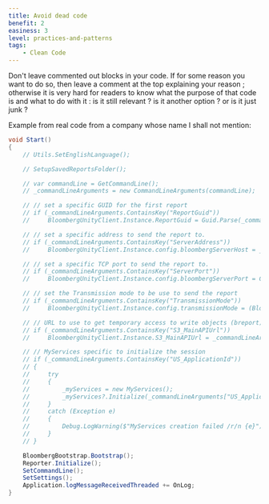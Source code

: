 ```yaml
---
title: Avoid dead code
benefit: 2
easiness: 3
level: practices-and-patterns
tags:
    - Clean Code
---
```


Don't leave commented out blocks in your code.
If for some reason you want to do so, then leave a comment at the top explaining your reason ; otherwise it is very hard for readers to know what the purpose of that code is and what to do with it : is it still relevant ? is it another option ? or is it just junk ?

Example from real code from a company whose name I shall not mention:

```csharp
void Start()
{
    // Utils.SetEnglishLanguage();

    // SetupSavedReportsFolder();

    // var commandLine = GetCommandLine();
    // _commandLineArguments = new CommandLineArguments(commandLine);

    // // set a specific GUID for the first report
    // if (_commandLineArguments.ContainsKey("ReportGuid"))
    //     BloombergUnityClient.Instance.ReportGuid = Guid.Parse(_commandLineArguments["ReportGuid"]);

    // // set a specific address to send the report to.
    // if (_commandLineArguments.ContainsKey("ServerAddress"))
    //     BloombergUnityClient.Instance.config.bloombergServerHost = _commandLineArguments["ServerAddress"];

    // // set a specific TCP port to send the report to.
    // if (_commandLineArguments.ContainsKey("ServerPort"))
    //     BloombergUnityClient.Instance.config.bloombergServerPort = Convert.ToUInt16(_commandLineArguments["ServerPort"]);

    // // set the Transmission mode to be use to send the report
    // if (_commandLineArguments.ContainsKey("TransmissionMode"))
    //     BloombergUnityClient.Instance.config.transmissionMode = (BloombergTransmissionMode) Enum.Parse(typeof(BloombergTransmissionMode), _commandLineArguments["TransmissionMode"]);

    // // URL to use to get temporary access to write objects (breport)
    // if (_commandLineArguments.ContainsKey("S3_MainAPIUrl"))
    //     BloombergUnityClient.Instance.S3_MainAPIUrl = _commandLineArguments["S3_MainAPIUrl"];

    // // MyServices specific to initialize the session
    // if (_commandLineArguments.ContainsKey("US_ApplicationId"))
    // {
    //     try
    //     {
    //         _myServices = new MyServices();
    //         _myServices?.Initialize(_commandLineArguments["US_ApplicationId"], _commandLineArguments["US_Email"], _commandLineArguments["US_Password"]);
    //     }
    //     catch (Exception e)
    //     {
    //         Debug.LogWarning($"MyServices creation failed /r/n {e}");
    //     }
    // }

    BloombergBootstrap.Bootstrap();
    Reporter.Initialize();
    SetCommandLine();
    SetSettings();
    Application.logMessageReceivedThreaded += OnLog;
}
```